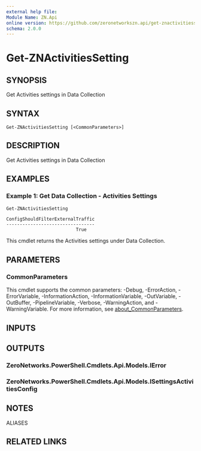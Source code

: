 ```yaml
---
external help file:
Module Name: ZN.Api
online version: https://github.com/zeronetworkszn.api/get-znactivitiessetting
schema: 2.0.0
---
```


# Get-ZNActivitiesSetting

## SYNOPSIS
Get Activities settings in Data Collection

## SYNTAX

```
Get-ZNActivitiesSetting [<CommonParameters>]
```

## DESCRIPTION
Get Activities settings in Data Collection

## EXAMPLES

### Example 1: Get Data Collection - Activities Settings
```powershell
Get-ZNActivitiesSetting
```

```output
ConfigShouldFilterExternalTraffic
---------------------------------
                          True
```

This cmdlet returns the Activities settings under Data Collection.

## PARAMETERS

### CommonParameters
This cmdlet supports the common parameters: -Debug, -ErrorAction, -ErrorVariable, -InformationAction, -InformationVariable, -OutVariable, -OutBuffer, -PipelineVariable, -Verbose, -WarningAction, and -WarningVariable. For more information, see [about_CommonParameters](http://go.microsoft.com/fwlink/?LinkID=113216).

## INPUTS

## OUTPUTS

### ZeroNetworks.PowerShell.Cmdlets.Api.Models.IError

### ZeroNetworks.PowerShell.Cmdlets.Api.Models.ISettingsActivitiesConfig

## NOTES

ALIASES

## RELATED LINKS

